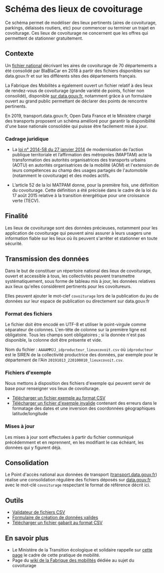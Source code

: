 # Schéma des lieux de covoiturage

Ce schéma permet de modéliser des lieux pertinents (aires de covoiturage, parkings, délaissés routiers, etc) pour commencer ou terminer un trajet en covoiturage. Ces lieux de covoiturage ne concernent que les offres qui permettent de stationner gratuitement.

## Contexte

Un [fichier national](https://www.data.gouv.fr/fr/datasets/aires-de-covoiturage-en-france) décrivant les aires de covoiturage de 70 départements a été consolidé par BlaBlaCar en 2018 à partir des fichiers disponibles sur data.gouv.fr et sur les différents sites des départements français.

La Fabrique des Mobilités a également ouvert un fichier relatif à des lieux de rendez-vous de covoiturage (grande variété de points, fichier non consolidé), disponible [sur data.gouv.fr](https://www.data.gouv.fr/fr/datasets/base-de-donnees-commune-des-lieux-et-aires-de-covoiturage/), notamment grâce à un formulaire ouvert au grand public permettant de déclarer des points de rencontre pertinents.

En 2019, transport.data.gouv.fr, Open Data France et le Ministère chargé des transports proposent un schéma amélioré pour garantir la disponibilité d'une base nationale consolidée qui puisse être facilement mise à jour.

### Cadrage juridique

* La [loi n° 2014-58 du 27 janvier 2014](https://www.legifrance.gouv.fr/affichTexte.do?cidTexte=JORFTEXT000028526298) de modernisation de l’action publique territoriale et l’affirmation des métropoles (MAPTAM) acte la transformation des autorités organisatrices des transports urbains (AOTU) en autorités organisatrices de la mobilité (AOM) et l'extension de leurs compétences au champ des usages partagés de l'automobile (notamment le covoiturage) et des modes actifs.

* L’article 52 de la loi MATPAM donne, pour la première fois, une définition du covoiturage. Cette définition a été précisée dans le cadre de la loi du 17 août 2015 relative à la transition énergétique pour une croissance verte (TECV).

## Finalité
Les lieux de covoiturage sont des données précieuses, notamment pour les application de covoiturage qui peuvent ainsi assurer à leurs usagers une information fiable sur les lieux où ils peuvent s'arrêter et stationner en toute sécurité.

## Transmission des données
Dans le but de constituer un répertoire national des lieux de covoiturage, ouvert et accessible à tous, les collectivités peuvent transmettre systématiquement, sous forme de tableau mis à jour, les données relatives aux lieux qu'elles considèrent pertinents pour les covoitureurs.

Elles peuvent ajouter le mot-clef `covoiturage` lors de la publication du jeu de données sur leur espace de publication ou directement sur data.gouv.fr

### Format des fichiers
Le fichier doit être encodé en UTF-8 et utiliser le point-virgule comme séparateur de colonnes. L'en-tête de colonne sur la première ligne est obligatoire. Tous les champs sont obligatoires ; si la donnée n'est pas disponible, la colonne doit être présente et vide.

Nom du fichier : `AAAAMMJJ_idproducteur_lieuxcovoit.csv` où `idproducteur` est le SIREN de la collectivité productrice des données, par exemple pour le département de l'Ain `20191013_220100010_lieuxcovoit.csv`.

### Fichiers d'exemple
Nous mettons à disposition des fichiers d'exemple qui peuvent servir de base pour renseigner vos lieux de covoiturage.

- [Télécharger un fichier exemple au format CSV](https://github.com/etalab/schema-lieux-covoiturage/raw/v0.2.2/exemple-valide.csv)
- [Télécharger un fichier d'exemple invalide](https://github.com/etalab/schema-lieux-covoiturage/raw/v0.2.2/exemple-invalide.csv) contenant des erreurs dans le formatage des dates et une inversion des coordonnées géographiques latitude/longitude

### Mises à jour
Les mises à jour sont effectuées à partir du fichier communiqué précédemment et en reprennent, en les modifiant le cas échéant, les données qui y figurent déjà.

## Consolidation
Le Point d'accès national aux données de transport ([transport.data.gouv.fr](https://transport.data.gouv.fr)) réalise une consolidation régulière des fichiers déposés sur [data.gouv.fr](https://data.gouv.fr) avec le mot-clé `covoiturage` respectant le format de référence décrit ici.

## Outils

* [Validateur de fichiers CSV](https://publier.etalab.studio/select?schema=etalab%2Fschema-lieux-covoiturage)
* [Formulaire de création de données valides](https://publier.etalab.studio/select?schema=etalab%2Fschema-lieux-covoiturage)
* [Télécharger un fichier gabarit au format CSV](https://github.com/etalab/schema-lieux-covoiturage/raw/master/exemple-valide.csv)

## En savoir plus

* Le Ministère de la Transition écologique et solidaire rappelle sur [cette page](https://www.ecologique-solidaire.gouv.fr/covoiturage-en-france) le cadre de cette pratique de mobilité.
* Page du [wiki de la Fabrique des mobilités](https://wiki.lafabriquedesmobilites.fr/wiki/Base_de_donn%C3%A9e_commune_des_lieux_de_covoiturage) dédiée au sujet du covoiturage
